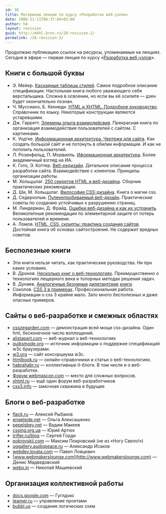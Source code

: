 ```yaml
---
id: 30
title: Материалы лекции по курсу «Разработка веб-узлов»
date: 2008-11-11T06:37:04+03:00
author: h4
layout: revision
guid: http://mkhl.brnv.ru/28-revision-2/
permalink: /28-revision-2/
---
```

Продолжаю публикацию ссылок на ресурсы, упоминаемые на лекциях. Сегодня в эфире — первая лекция по курсу «[Разработка веб-узлов](http://www.avalon.ru/HigherEducation/Design/Process/Semester2/About/?CourseID=85)».

<!--more-->

## Книги с большой буквы

  * Э. Мейер. [Каскадные таблицы стилей](http://www.books.ru/shop/books/557232). Самое подробное описание спецификации. Настольная книга любого уважающего себя верстальщика. Сложна в освоении, но если вы её осилите — дзен будет окончательно познан.
  * Ч. Муссиано, Б. Кеннеди. [HTML и XHTML. Подробное руководство](http://www.books.ru/shop/books/555946). Справочник по языку. Некоторые конструкции являются устаревшими.
  * Дж. Гарретт. [Элемены опыта взаимодейсвия](http://www.books.ru/shop/books/559581). Прекрасная книга по организация взаимодействия пользователей с сайтом. С картинками.
  * К. Уодтке. [Информационная архитектура. Чертежи для сайта](http://www.books.ru/shop/books/155169). Как создать большой сайт и не потонуть в обилии информации. И как не потопить пользователей.
  * Л. Розенфельд, П. Морвилль. [Иформационная архитектура](http://www.books.ru/shop/books/251372). Более академичный взгляд на ИА.
  * К. Гото, Э. Коттер. [Веб-редизайн](http://www.books.ru/shop/books/497775). Детальное описание процесса разработки сайта. Взаимодействие с клиентом. Принципы организации работы.
  * М. Хольцшлаг. [250 секретов HTML и веб-дизайна](http://www.books.ru/shop/books/371385). Сборник практических рекомендации.
  * Д. Ши, М. Хольцшлаг. [Философия CSS-дизайна](http://www.books.ru/shop/books/337750). Книга о магии css.
  * Д. Седерхольм. [Пуленепробиваемый веб-дизайн](http://www.books.ru/shop/books/416580). Практические советы по созданию устойчивых к разрушению страниц.
  * М. Линдерман, Д. Фрайд. [Ошибки веб-дизайна и как их устранить](http://www.books.ru/shop/books/488864). Великолепные рекомендации по элементарной защите от потерь пользователей и времени.
  * А. Ломов. [HTML, CSS, скрипты: практика создания сайтов](http://www.books.ru/shop/books/357725). Достойная книга об основах сайтостроения. Не содержит вредных советов.

## Бесполезные книги

  * Эти книги нельзя читать, как практические руководства. Ни при каких условиях.
  * В. Дронов. [Несколько книг о веб-технологиях](http://www.books.ru/shop/authors/39884). Преимущественно о технологиях пещерного века и топорных методах решения задач.
  * В. Дунаев. [Аналогичные безумные](http://dunaevv1.narod.ru/main.htm) [дилетантские](http://dunaevv1.narod.ru/main.htm) [книги](http://dunaevv1.narod.ru/main.htm).
  * Соколов. [CSS 3 в примерах](http://www.books.ru/shop/books/548140). Профессиональная работа. Информации о css 3 крайне мало. Зато много бесполезных и даже опасных примеров.

## Сайты о веб-разработке и смежных областях

  * [csszegarden.com](http://csszegarden.com) — демонстрация всей мощи css-дизайна. Один hml, бесконечное число воплощений.
  * [alistapart.com](http://alistapart.com) — веб-журнал о веб-технологиях
  * [quiksmode.org](http://quiksmode.org) — источник информации о поддержке спецификаций w3c браузерами.
  * [w3.org](http://quiksmode.org) — сайт консорциума w3c.
  * [htmlbook.ru](http://quiksmode.org) — онлайн-справочники и статьи о веб-технологиях.
  * [habrahabr.ru](http://habrahabr.ru) — коллективные it-блоги. В том числе и о веб-разработке.
  * [Форум webmascon.com](http://webmascon.com/forum/) — место для сложных вопросов.
  * [xhtml.ru](http://xhtml.ru) — ещё один форум веб-разработчиков
  * [css3.info](http://css3.info) — замочная скважина в будущее

## Блоги о веб-разработке

  * [flack.ru](http://flack.ru) — Алексей Рыбаков
  * [engelside.net](http://engelside.net) — Ольга Алексашенко
  * [pepelsbey.net](http://pepelsbey.net) — Вадим Макеев
  * [cssing.org.ua](http://cssing.org.ua) — Юрий Артюх
  * [trifler.ru/blog](http://trifler.ru/blog/) — Сергей Горди
  * [pokrovskii.com](http://pokrovskii.com) — Максим Покровский (не из «Ногу Свело!»)
  * [uggallery.audiopeace.ru](http://uggallery.audiopeace.ru) — Александр Исаков
  * [webdev.lovata.com](http://webdev.lovata.com) — Павел Ловцевич
  * [www.webmakerslounge.com](http://www.webmakerslounge.com) — Денис Мадведовский
  * [webo.in](http://webo.in) — Николай Мациевский

## Организация коллективной работы

  * [docs.google.com](http://docs.google.com) — Гуглдокс
  * [teamer.ru](http://teamer.ru) — управление проетами
  * [bubbl.us](http://bubbl.us) — создание логических схем
